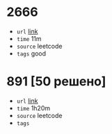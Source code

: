 # 2666
- `url` [link](https://leetcode.com/problems/allow-one-function-call/)
- `time` 11m
- `source` leetcode
- `tags` good
# 891 [50 решено]
- `url` [link](https://leetcode.com/problems/sum-of-subsequence-widths/)
- `time` 1h20m
- `source` leetcode
- `tags` 
